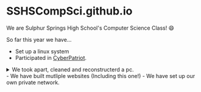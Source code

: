 # SSHSCompSci.github.io
We are Sulphur Springs High School's Computer Science Class! 😄

So far this year we have...
 - Set up a linux system 
 - Participated in [CyberPatriot](https://www.uscyberpatriot.org/).
  <details close>
  <summary>We took apart, cleaned and reconstructerd a pc.</summary>
   
  ![cool computer stuff](/computador.jpg)
   </details>
 - We have built mutliple websites (Including this one!)
 - We have set up our own private network.


 


